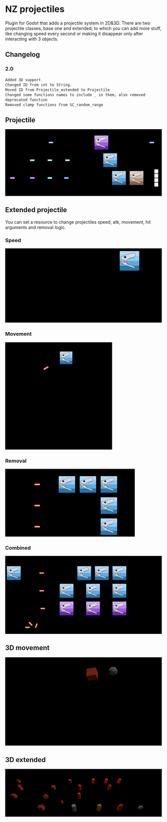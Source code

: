 # NZ projectiles
Plugin for Godot that adds a projectile system in 2D&3D. There are two projectile classes, base one and extended, to which you can add more stuff, like changing speed every second or making it disappear only after interacting with 3 objects.

## Changelog

### 2.0
	Added 3D support
	Changed ID from int to String.
	Moved ID from Projectile_extended to Projectile
	Changed some functions names to include _ in them, also removed deprecated function
	Removed clamp functions from SC_random_range

## Projectile
![Gif_1](/NZ_projectiles/gifs/gif_1.gif)

## Extended projectile
You can set a resource to change projectiles speed, atk, movement, hit arguments and removal logic.

### Speed
![Gif_2](/NZ_projectiles/gifs/gif_2.gif)

### Movement
![Gif_3](/NZ_projectiles/gifs/gif_3.gif)

### Removal
![Gif_4](/NZ_projectiles/gifs/gif_4.gif)

### Combined
![Gif_5](/NZ_projectiles/gifs/gif_5.gif)

## 3D movement
![Gif_6](/NZ_projectiles/gifs/gif_6.gif)

## 3D extended
![Gif_7](/NZ_projectiles/gifs/gif_7.gif)
